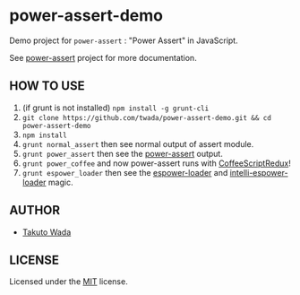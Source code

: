 power-assert-demo
================================

Demo project for `power-assert` : "Power Assert" in JavaScript.

See [power-assert](http://github.com/twada/power-assert) project for more documentation.


HOW TO USE
---------------------------------------

1. (if grunt is not installed) `npm install -g grunt-cli`
2. `git clone https://github.com/twada/power-assert-demo.git && cd power-assert-demo`
3. `npm install`
4. `grunt normal_assert` then see normal output of assert module.
5. `grunt power_assert` then see the [power-assert](http://github.com/twada/power-assert) output.
6. `grunt power_coffee` and now power-assert runs with [CoffeeScriptRedux](https://github.com/michaelficarra/CoffeeScriptRedux)!
7. `grunt espower_loader` then see the [espower-loader](http://github.com/twada/espower-loader) and [intelli-espower-loader](https://github.com/azu/intelli-espower-loader) magic.


AUTHOR
---------------------------------------
* [Takuto Wada](http://github.com/twada)


LICENSE
---------------------------------------
Licensed under the [MIT](https://raw.github.com/twada/power-assert-demo/master/MIT-LICENSE.txt) license.
